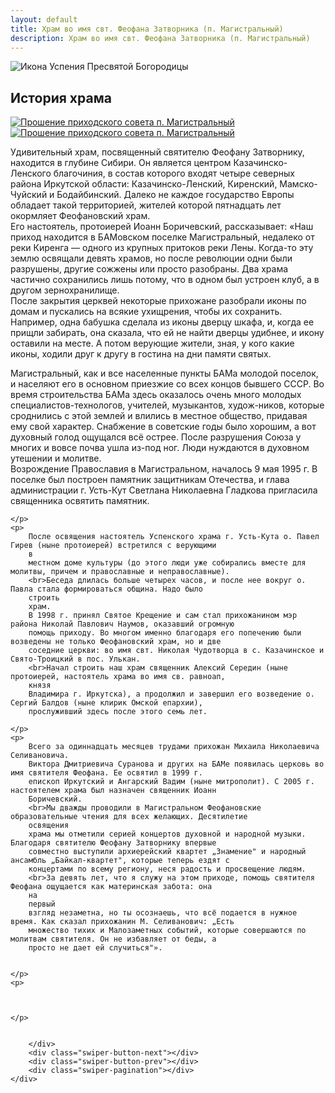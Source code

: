 ```yaml
---
layout: default
title: Храм во имя свт. Феофана Затворника (п. Магистральный)
description: Храм во имя свт. Феофана Затворника (п. Магистральный)
---
```


<div class="container-icon">
    <img class="icon" src="{{ '/assets/img/feofan.jpg' | relative_url }}" alt="Икона Успения Пресвятой Богородицы">
</div>
<h2 class="body-header">История храма</h2>
<div class="container-image-history_1">
    <a class="colorbox" href="{{ '/assets/img/history-img/Untitled-1.jpg' | relative_url }}">
        <img class="image-history_1" src="{{ '/assets/img/history-img/Untitled-1.jpg' | relative_url }}"
            alt="Прошение приходского совета п. Магистральный">
    </a>
</div>
<div class="container-image-history_2">
    <a class="colorbox" href="{{ '/assets/img/history-img/Untitled-2.jpg' | relative_url }}">
        <img class="image-history_2" src="{{ '/assets/img/history-img/Untitled-2.jpg' | relative_url }}"
            alt="Прошение приходского совета п. Магистральный">
    </a>
</div>
<div class="lorem">
    <p>
        Удивительный храм, посвященный святителю Феофану Затворнику, находится в глубине Сибири. Он является центром
        Казачинско-Ленского благочиния, в состав которого входят четыре северных района Иркутской области:
        Казачинско-Ленский, Киренский, Мамско-Чуйский и Бодайбинский. Далеко не каждое государство Европы обладает
        такой территорией, жителей которой пятнадцать лет окормляет Феофановский храм.
        <br>
        Его настоятель, протоиерей Иоанн Боричевский, рассказывает: «Наш приход находится в БАМовском поселке
        Магистральный, недалеко от реки Киренга — одного из крупных притоков реки Лены. Когда-то эту землю освящали
        девять храмов, но после революции одни были разрушены, другие сожжены или просто разобраны. Два храма частично
        сохранились лишь потому, что в одном был устроен клуб, а в другом зернохранилище.
        <br> После закрытия церквей
        некоторые прихожане разобрали иконы по домам и пускались на всякие ухищрения, чтобы их сохранить. Например, одна
        бабушка сделала из иконы дверцу шкафа, и, когда ее прищли забирать, она сказала, что ей не найти дверцы удибнее,
        и икону оставили на месте. А потом верующие жители, зная, у кого какие иконы, ходили друг к другу в гостина на
        дни памяти святых.
    </p>
    <p>
        Магистральный, как и все населенные пункты БАМа молодой поселок, и населяют его в основном приезжие со всех
        концов бывшего СССР. Во время строительства БАМа здесь оказалось очень много молодых специалистов-технологов,
        учителей, музыкантов, худож-ников, которые сроднились с этой землей и влились в местное общество, придавая ему
        свой характер. Снабжение в советские годы было хорошим, а вот духовный голод ощущался всё
        острее. После разрушения Союза у многих и вовсе почва ушла из-под ног. Люди нуждаются в духовном утешении и
        молитве.
        <br>Возрождение Православия в Магистральном, началось 9 мая 1995 г. В поселке был построен памятник
        защитникам Отечества, и глава администрации г. Усть-Кут Светлана Николаевна Гладкова пригласила священника
        освятить памятник.


    </p>
    <p>
        После освящения настоятель Успенского храма г. Усть-Кута о. Павел Гирев (ныне протоиерей) встретился с верующими
        в
        местном доме культуры (до этого люди уже собирались вместе для молитвы, причем и православные и неправославные).
        <br>Беседа длилась больше четырех часов, и после нее вокруг о. Павла стала формироваться община. Надо было
        строить
        храм.
        В 1998 г. принял Святое Крещение и сам стал прихожанином мэр района Николай Павлович Наумов, оказавший огромную
        помощь приходу. Во многом именно благодаря его попечению были возведены не только Феофановский храм, но и две
        соседние церкви: во имя свт. Николая Чудотворца в с. Казачинское и Свято-Троицкий в пос. Улькан.
        <br>Начал строить наш храм священник Алексий Середин (ныне протоиерей, настоятель храма во имя св. равноап,
        князя
        Владимира г. Иркутска), а продолжил и завершил его возведение о. Сергий Балдов (ныне клирик Омской епархии),
        прослуживший здесь после этого семь лет.

    </p>
    <p>
        Всего за одиннадцать месяцев трудами прихожан Михаила Николаевича Селивановича.
        Виктора Дмитриевича Суранова и других на БАМе появилась церковь во имя святителя Феофана. Ее освятил в 1999 г.
        епископ Иркутский и Ангарский Вадим (ныне митрополит). С 2005 г. настоятелем храма был назначен священник Иоанн
        Боричевский.
        <br>Мы дважды проводили в Магистральном Феофановские образовательные чтения для всех желающих. Десятилетие
        освящения
        храма мы отметили серией концертов духовной и народной музыки. Благодаря святителю Феофану Затворнику впервые
        совместно выступили архиерейский квартет „Знамение" и народный ансамбль „Байкал-квартет", которые теперь ездят с
        концертами по всему региону, неся радость и просвещение людям.
        <br>За девять лет, что я служу на этом приходе, помощь святителя Феофана ощущается как материнская забота: она
        на
        первый
        взгляд незаметна, но ты осознаешь, что всё подается в нужное время. Как сказал прихожанин М. Селиванович: „Есть
        множество тихих и Малозаметных событий, которые совершаются по молитвам святителя. Он не избавляет от беды, а
        просто не дает ей случиться"».


    </p>
    <p>



    </p>

</div>

<div class="container-slider">
    <div class="image-slider swiper-container">
        <div class="image-slider_wrapper swiper-wrapper">
            <div class="image-slider_slide swiper-slide">
                <div class="image-slider_image">
                    <a class="group fade" href="{{ '/assets/img/history-img/Untitled-3.jpg' | relative_url }}">
                        <img class="fade" src="{{ '/assets/img/history-img/Untitled-3.jpg' | relative_url }}" alt="">
                    </a>
                </div>
            </div>
            <div class="image-slider_slide swiper-slide">
                <div class="image-slider_image">
                    <a class="group fade" href="{{ '/assets/img/history-img/Untitled-4.jpg' | relative_url }}">
                        <img class="fade" src="{{ '/assets/img/history-img/Untitled-4.jpg' | relative_url }}" alt="">
                    </a>
                </div>
            </div>
            <div class="image-slider_slide swiper-slide">
                <div class="image-slider_image">
                    <a class="group fade" href="{{ '/assets/img/history-img/Untitled-5.jpg' | relative_url }}">
                        <img class="fade" src="{{ '/assets/img/history-img/Untitled-5.jpg' | relative_url }}" alt="">
                    </a>
                </div>
            </div>
            <div class="image-slider_slide swiper-slide">
                <div class="image-slider_image">
                    <a class="group fade" href="{{ '/assets/img/history-img/Untitled-6.jpg' | relative_url }}">
                        <img class="fade" src="{{ '/assets/img/history-img/Untitled-6.jpg' | relative_url }}" alt="">
                    </a>
                </div>
            </div>
            <div class="image-slider_slide swiper-slide">
                <div class="image-slider_image">
                    <a class="group fade" href="{{ '/assets/img/history-img/Untitled-7.jpg' | relative_url }}">
                        <img class="fade" src="{{ '/assets/img/history-img/Untitled-7.jpg' | relative_url }}" alt="">
                    </a>
                </div>
            </div>
            <div class="image-slider_slide swiper-slide">
                <div class="image-slider_image">
                    <a class="group fade" href="{{ '/assets/img/history-img/Untitled-8.jpg' | relative_url }}">
                        <img class="fade" src="{{ '/assets/img/history-img/Untitled-8.jpg' | relative_url }}" alt="">
                    </a>
                </div>
            </div>
            <div class="image-slider_slide swiper-slide">
                <div class="image-slider_image">
                    <a class="group fade" href="{{ '/assets/img/history-img/Untitled-9.jpg' | relative_url }}">
                        <img class="fade" src="{{ '/assets/img/history-img/Untitled-9.jpg' | relative_url }}" alt="">
                    </a>
                </div>
            </div>
            <div class="image-slider_slide swiper-slide">
                <div class="image-slider_image">
                    <a class="group fade" href="{{ '/assets/img/history-img/Untitled-10.jpg' | relative_url }}">
                        <img class="fade" src="{{ '/assets/img/history-img/Untitled-10.jpg' | relative_url }}" alt="">
                    </a>
                </div>
            </div>
            <div class="image-slider_slide swiper-slide">
                <div class="image-slider_image">
                    <a class="group fade" href="{{ '/assets/img/history-img/Untitled-11.jpg' | relative_url }}">
                        <img class="fade" src="{{ '/assets/img/history-img/Untitled-11.jpg' | relative_url }}" alt="">
                    </a>
                </div>
            </div>
            <div class="image-slider_slide swiper-slide">
                <div class="image-slider_image">
                    <a class="group fade" href="{{ '/assets/img/history-img/Untitled-12.jpg' | relative_url }}">
                        <img class="fade" src="{{ '/assets/img/history-img/Untitled-12.jpg' | relative_url }}" alt="">
                    </a>
                </div>
            </div>
            <div class="image-slider_slide swiper-slide">
                <div class="image-slider_image">
                    <a class="group fade" href="{{ '/assets/img/history-img/Untitled-13.jpg' | relative_url }}">
                        <img class="fade" src="{{ '/assets/img/history-img/Untitled-13.jpg' | relative_url }}" alt="">
                    </a>
                </div>
            </div>
            <div class="image-slider_slide swiper-slide">
                <div class="image-slider_image">
                    <a class="group fade" href="{{ '/assets/img/history-img/Untitled-14.jpg' | relative_url }}">
                        <img class="fade" src="{{ '/assets/img/history-img/Untitled-14.jpg' | relative_url }}" alt="">
                    </a>
                </div>
            </div>
            <div class="image-slider_slide swiper-slide">
                <div class="image-slider_image">
                    <a class="group fade" href="{{ '/assets/img/history-img/Untitled-1.jpg' | relative_url }}">
                        <img class="fade" src="{{ '/assets/img/history-img/Untitled-1.jpg' | relative_url }}" alt="">
                    </a>
                </div>
            </div>
            <div class="image-slider_slide swiper-slide">
                <div class="image-slider_image">
                    <a class="group fade" href="{{ '/assets/img/history-img/Untitled-2.jpg' | relative_url }}">
                        <img class="fade" src="{{ '/assets/img/history-img/Untitled-2.jpg' | relative_url }}" alt="">
                    </a>
                </div>
            </div>

        </div>
        <div class="swiper-button-next"></div>
        <div class="swiper-button-prev"></div>
        <div class="swiper-pagination"></div>
    </div>

</div>